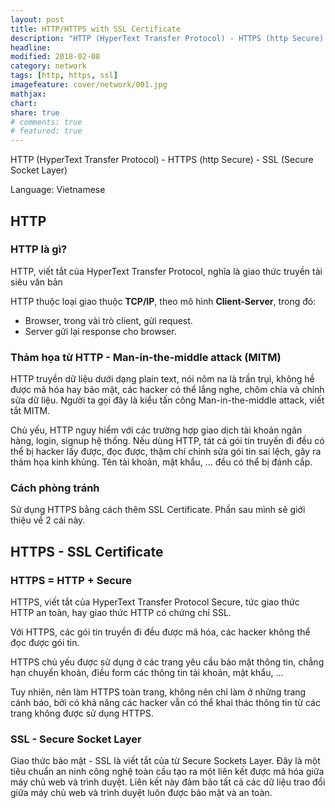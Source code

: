 ```yaml
---
layout: post
title: HTTP/HTTPS with SSL Certificate
description: "HTTP (HyperText Transfer Protocol) - HTTPS (http Secure) - SSL (Secure Socket Layer)"
headline: 
modified: 2018-02-08
category: network
tags: [http, https, ssl]
imagefeature: cover/network/001.jpg
mathjax:
chart:
share: true
# comments: true
# featured: true
---
```


HTTP (HyperText Transfer Protocol) - HTTPS (http Secure) - SSL (Secure Socket Layer)

Language: Vietnamese

## HTTP
### HTTP là gì?
HTTP, viết tắt của HyperText Transfer Protocol, nghĩa là giao thức truyền tải siêu văn bản

HTTP thuộc loại giao thuộc **TCP/IP**, theo mô hình **Client-Server**, trong đó:
+ Browser, trong vài trò client, gửi request.
+ Server gửi lại response cho browser.

### Thảm họa từ HTTP - Man-in-the-middle attack (MITM)

HTTP truyền dữ liệu dưới dạng plain text, nói nôm na là trần trụi, không hề được mã hóa hay bảo mật, các hacker có thể lắng nghe, chôm chỉa và chỉnh sửa dữ liệu. Người ta gọi đây là kiểu tấn công Man-in-the-middle attack, viết tắt MITM.

Chủ yếu, HTTP nguy hiểm với các trường hợp giao dịch tài khoản ngân hàng, login, signup hệ thống. Nếu dùng HTTP, tát cả gói tin truyền đi đều có thể bị hacker lấy được, đọc được, thậm chí chỉnh sửa gói tin sai lệch, gây ra thảm họa kinh khủng. Tên tài khoản, mật khẩu, ... đều có thể bị đánh cắp.

### Cách phòng tránh
Sử dụng HTTPS bằng cách thêm SSL Certificate. Phần sau mình sẽ giới thiệu về 2 cái này.



## HTTPS - SSL Certificate
### HTTPS = HTTP + Secure
HTTPS, viết tắt của HyperText Transfer Protocol Secure, tức giao thức HTTP an toàn, hay giao thức HTTP có chứng chỉ SSL.

Với HTTPS, các gói tin truyền đi đều được mã hóa, các hacker không thể đọc được gói tin.

HTTPS chủ yếu được sử dụng ở các trang yêu cầu bảo mật thông tin, chẳng hạn chuyển khoản, điều form các thông tin tài khoản, mật khẩu, ...

Tuy nhiên, nên làm HTTPS toàn trang, không nên chỉ làm ở những trang cảnh báo, bởi có khả năng các hacker vẫn có thể khai thác thông tin từ các trang không được sử dụng HTTPS.

### SSL - Secure Socket Layer
Giao thức bảo mật - SSL là viết tắt của từ Secure Sockets Layer. Đây là một tiêu chuẩn an ninh công nghệ toàn cầu tạo ra một liên kết được mã hóa giữa máy chủ web và trình duyệt. Liên kết này đảm bảo tất cả các dữ liệu trao đổi giữa máy chủ web và trình duyệt luôn được bảo mật và an toàn.